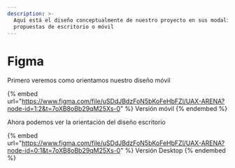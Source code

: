 ```yaml
---
description: >-
  Aquí está el diseño conceptualmente de nuestro proyecto en sus modalidades
  propuestas de escritorio o móvil
---
```


# Figma

Primero veremos como orientamos nuestro diseño móvil

{% embed url="https://www.figma.com/file/uSDdJBdzFoN5bKoFeHbFZl/UAX-ARENA?node-id=1:2&t=7oXB8oBb29qM25Xs-0" %}
Versión móvil
{% endembed %}

Ahora podemos ver la orientación del diseño escritorio

{% embed url="https://www.figma.com/file/uSDdJBdzFoN5bKoFeHbFZl/UAX-ARENA?node-id=0:1&t=7oXB8oBb29qM25Xs-0" %}
Versión Desktop
{% endembed %}
